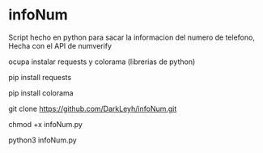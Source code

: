 # infoNum
Script hecho en python para sacar la informacion del numero de telefono, Hecha con el API de numverify

ocupa instalar requests y colorama (librerias de python)

pip install requests

pip install colorama

git clone https://github.com/DarkLeyh/infoNum.git

chmod +x infoNum.py

python3 infoNum.py
